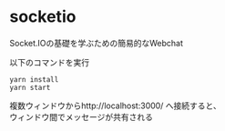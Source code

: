 # socketio
Socket.IOの基礎を学ぶための簡易的なWebchat

以下のコマンドを実行

```
yarn install
yarn start
```

複数ウィンドウからhttp://localhost:3000/ へ接続すると、   
ウィンドウ間でメッセージが共有される
